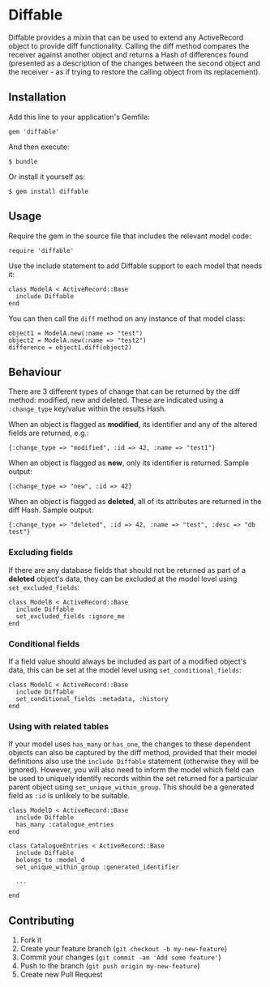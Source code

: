 # Diffable

Diffable provides a mixin that can be used to extend any ActiveRecord object to provide diff 
functionality. Calling the diff method compares the receiver against another 
object and returns a Hash of differences found (presented as a description of 
the changes between the second object and the receiver - as if trying to restore
the calling object from its replacement).

## Installation

Add this line to your application's Gemfile:

    gem 'diffable'

And then execute:

    $ bundle

Or install it yourself as:

    $ gem install diffable

## Usage

Require the gem in the source file that includes the relevant model code:

    require 'diffable'
    
Use the include statement to add Diffable support to each model that needs it:

    class ModelA < ActiveRecord::Base
      include Diffable
    end
    
You can then call the `diff` method on any instance of that model class:

    object1 = ModelA.new(:name => "test")
    object2 = ModelA.new(:name => "test2")
    difference = object1.diff(object2)

## Behaviour

There are 3 different types of change that can be returned by the diff method: 
modified, new and deleted. These are indicated using a `:change_type` 
key/value within the results Hash.

When an object is flagged as **modified**, its identifier and any of the altered 
fields are returned, e.g.:

    {:change_type => "modified", :id => 42, :name => "test1"}

When an object is flagged as **new**, only its identifier is returned. Sample output:

    {:change_type => "new", :id => 42}

When an object is flagged as **deleted**, all of its attributes are returned in 
the diff Hash. Sample output:

    {:change_type => "deleted", :id => 42, :name => "test", :desc => "db test"}

### Excluding fields

If there are any database fields that should not be returned as part of 
a **deleted** object's data, they can be excluded at the model level using 
`set_excluded_fields`:

    class ModelB < ActiveRecord::Base
      include Diffable
      set_excluded_fields :ignore_me
    end

### Conditional fields

If a field value should always be included as part of a modified object's 
data, this can be set at the model level using `set_conditional_fields`:

    class ModelC < ActiveRecord::Base
      include Diffable
      set_conditional_fields :metadata, :history
    end

### Using with related tables

If your model uses `has_many` or `has_one`, the changes to these dependent 
objects can also be captured by the diff method, provided that their model 
definitions also use the `include Diffable` statement (otherwise they will 
be ignored). However, you will also need to inform the model which field can 
be used to uniquely identify records within the set returned for a particular 
parent object using `set_unique_within_group`. This should be a generated 
field as `:id` is unlikely to be suitable.

    class ModelD < ActiveRecord::Base
      include Diffable
      has_many :catalogue_entries
    end
    
    class CatalogueEntries < ActiveRecord::Base
      include Diffable
      belongs_to :model_d
      set_unique_within_group :generated_identifier
      
      ...
      
    end

## Contributing

1. Fork it
2. Create your feature branch (`git checkout -b my-new-feature`)
3. Commit your changes (`git commit -am 'Add some feature'`)
4. Push to the branch (`git push origin my-new-feature`)
5. Create new Pull Request
